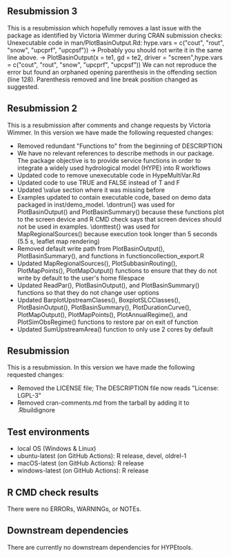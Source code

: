 ## Resubmission 3
This is a resubmission which hopefully removes a last issue with the package as identified by Victoria Wimmer 
during CRAN submission checks:
Unexecutable code in man/PlotBasinOutput.Rd:
   hype.vars = c("cout", "rout", "snow", "upcprf", "upcpsf"))
-> Probably you should not write it in the same line above. ->
PlotBasinOutput(x = te1, gd = te2, driver = "screen",hype.vars =
c("cout", "rout", "snow", "upcprf", "upcpsf"))
We can not reproduce the error but found an orphaned opening parenthesis in the offending section (line 128). Parenthesis 
removed and line break position changed as suggested.

## Resubmission 2
This is a resubmission after comments and change requests by Victoria Wimmer. In this version we have made the following requested changes:
* Removed redundant "Functions to" from the beginning of DESCRIPTION
* We have no relevant references to describe methods in our package. The package objective is to provide service functions in order to integrate a 
widely used hydrological model (HYPE) into R workflows
* Updated code to remove unexecutable code in HypeMultiVar.Rd
* Updated code to use TRUE and FALSE instead of T and F
* Updated \value section where it was missing before
* Examples updated to contain executable code, based on demo data packaged in inst/demo_model. \dontrun{} was used for PlotBasinOutput() and PlotBasinSummary() because these functions plot to the screen device and R CMD check says that screen devices should not be used in examples. \donttest{} was used for 
MapRegionalSources() because execution took longer than 5 seconds (5.5 s, leaflet map rendering)
* Removed default write path from PlotBasinOutput(), PlotBasinSummary(), and functions in functioncollection_export.R
* Updated MapRegionalSources(), PlotSubbasinRouting(), PlotMapPoints(), PlotMapOutput() functions to ensure that they do not write by default to the user's home filespace
* Updated ReadPar(), PlotBasinOutput(), and PlotBasinSummary() functions so that they do not change user options
* Updated BarplotUpstreamClases(), BoxplotSLCClasses(), PlotBasinOutput(), PlotBasinSummary(), PlotDurationCurve(), PlotMapOutput(), PlotMapPoints(), PlotAnnualRegime(), and PlotSimObsRegime() functions to restore par on exit of function
* Updated SumUpstreamArea() function to only use 2 cores by default

## Resubmission
This is a resubmission. In this version we have made the following requested changes:
* Removed the LICENSE file; The DESCRIPTION file now reads "License: LGPL-3"
* Removed cran-comments.md from the tarball by adding it to .Rbuildignore

## Test environments
* local OS (Windows & Linux)
* ubuntu-latest (on GitHub Actions): R release, devel, oldrel-1
* macOS-latest (on GitHub Actions): R release
* windows-latest (on GitHub Actions): R release

## R CMD check results
There were no ERRORs, WARNINGs, or NOTEs.

## Downstream dependencies
There are currently no downstream dependencies for HYPEtools.
